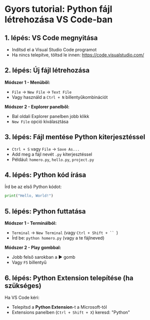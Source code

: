 # Gyors tutorial: Python fájl létrehozása VS Code-ban

## 1. lépés: VS Code megnyitása
- Indítsd el a Visual Studio Code programot
- Ha nincs telepítve, töltsd le innen: https://code.visualstudio.com/

## 2. lépés: Új fájl létrehozása
**Módszer 1 - Menüből:**
- `File` → `New File` → `Text File`
- Vagy használd a `Ctrl + N` billentyűkombinációt

**Módszer 2 - Explorer panelből:**
- Bal oldali Explorer panelben jobb klikk
- `New File` opció kiválasztása

## 3. lépés: Fájl mentése Python kiterjesztéssel
- `Ctrl + S` vagy `File` → `Save As...`
- Add meg a fájl nevét `.py` kiterjesztéssel
- Például: `homero.py`, `hello.py`, `project.py`

## 4. lépés: Python kód írása
Írd be az első Python kódot:
```python
print("Hello, World!")
```

## 5. lépés: Python futtatása
**Módszer 1 - Terminálból:**
- `Terminal` → `New Terminal` (vagy `Ctrl + Shift + `` `)
- Írd be: `python homero.py` (vagy a te fájlneved)

**Módszer 2 - Play gombbal:**
- Jobb felső sarokban a ▶️ gomb
- Vagy `F5` billentyű

## 6. lépés: Python Extension telepítése (ha szükséges)
Ha VS Code kéri:
- Telepítsd a **Python Extension**-t a Microsoft-tól
- Extensions panelben (`Ctrl + Shift + X`) keresd: "Python"
